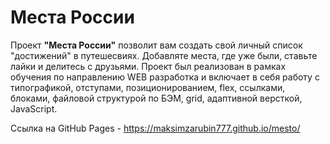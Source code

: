 # Места России

Проект **"Места России"** позволит вам создать свой личный список "достижений" в путешесвиях.  Добавляте места, где уже были, ставьте лайки и делитесь с друзьями. 
Проект был реализован в рамках обучения по направлению WEB разработка и включает в себя работу с типографикой, отступами, позиционированием, flex, ссылками, блоками, файловой структурой по БЭМ, grid, адаптивной версткой, JavaScript.

Ссылка на GitHub Pages - https://maksimzarubin777.github.io/mesto/